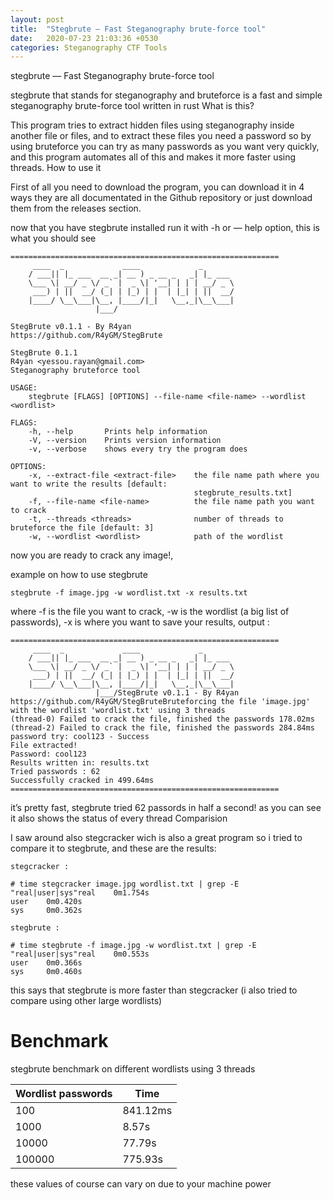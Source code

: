 ```yaml
---
layout: post
title:  "Stegbrute — Fast Steganography brute-force tool"
date:   2020-07-23 21:03:36 +0530
categories: Steganography CTF Tools
---
```



stegbrute — Fast Steganography brute-force tool


stegbrute that stands for steganography and bruteforce is a fast and simple steganography brute-force tool written in rust
What is this?


This program tries to extract hidden files using steganography inside another file or files, and to extract these files you need a password so by using bruteforce you can try as many passwords as you want very quickly, and this program automates all of this and makes it more faster using threads.
How to use it


First of all you need to download the program, you can download it in 4 ways they are all documentated in the Github repository or just download them from the releases section.


now that you have stegbrute installed run it with -h or — help option, this is what you should see
```
============================================================
     ____  _             ____             _
    / ___|| |_ ___  __ _| __ ) _ __ _   _| |_ ___
    \___ \| __/ _ \/ _` |  _ \| '__| | | | __/ _ \
     ___) | ||  __/ (_| | |_) | |  | |_| | ||  __/
    |____/ \__\___|\__, |____/|_|   \__,_|\__\___|
                   |___/

StegBrute v0.1.1 - By R4yan
https://github.com/R4yGM/StegBrute

StegBrute 0.1.1
R4yan <yessou.rayan@gmail.com>
Steganography bruteforce tool

USAGE:
    stegbrute [FLAGS] [OPTIONS] --file-name <file-name> --wordlist <wordlist>

FLAGS:
    -h, --help       Prints help information
    -V, --version    Prints version information
    -v, --verbose    shows every try the program does

OPTIONS:
    -x, --extract-file <extract-file>    the file name path where you want to write the results [default:
                                         stegbrute_results.txt]
    -f, --file-name <file-name>          the file name path you want to crack
    -t, --threads <threads>              number of threads to bruteforce the file [default: 3]
    -w, --wordlist <wordlist>            path of the wordlist
```
now you are ready to crack any image!,

example on how to use stegbrute
```
stegbrute -f image.jpg -w wordlist.txt -x results.txt
```

where -f is the file you want to crack, -w is the wordlist (a big list of passwords), -x is where you want to save your results, output :

```
============================================================
     ____  _             ____             _
    / ___|| |_ ___  __ _| __ ) _ __ _   _| |_ ___
    \___ \| __/ _ \/ _` |  _ \| '__| | | | __/ _ \
     ___) | ||  __/ (_| | |_) | |  | |_| | ||  __/
    |____/ \__\___|\__, |____/|_|   \__,_|\__\___|
                   |___/StegBrute v0.1.1 - By R4yan
https://github.com/R4yGM/StegBruteBruteforcing the file 'image.jpg' with the wordlist 'wordlist.txt' using 3 threads
(thread-0) Failed to crack the file, finished the passwords 178.02ms
(thread-2) Failed to crack the file, finished the passwords 284.84ms
password try: cool123 - Success
File extracted!
Password: cool123
Results written in: results.txt
Tried passwords : 62
Successfully cracked in 499.64ms
============================================================
```

it’s pretty fast, stegbrute tried 62 passords in half a second! as you can see it also shows the status of every thread
Comparision


I saw around also stegcracker wich is also a great program so i tried to compare it to stegbrute, and these are the results:

```
stegcracker :

# time stegcracker image.jpg wordlist.txt | grep -E "real|user|sys"real    0m1.754s
user    0m0.420s
sys     0m0.362s
```

```
stegbrute :

# time stegbrute -f image.jpg -w wordlist.txt | grep -E "real|user|sys"real    0m0.553s
user    0m0.366s
sys     0m0.460s
```

this says that stegbrute is more faster than stegcracker (i also tried to compare using other large wordlists)



# Benchmark

stegbrute benchmark on different wordlists using 3 threads

| Wordlist passwords   | Time  |  
|---|---|
| 100   | 841.12ms  |  
| 1000  | 8.57s  |   
| 10000 | 77.79s |
| 100000 | 775.93s  |  

these values of course can vary on due to your machine power
